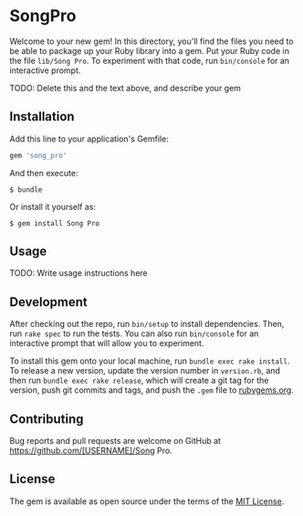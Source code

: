 # SongPro

Welcome to your new gem! In this directory, you'll find the files you need to be able to package up your Ruby library into a gem. Put your Ruby code in the file `lib/Song Pro`. To experiment with that code, run `bin/console` for an interactive prompt.

TODO: Delete this and the text above, and describe your gem

## Installation

Add this line to your application's Gemfile:

```ruby
gem 'song_pro'
```

And then execute:

    $ bundle

Or install it yourself as:

    $ gem install Song Pro

## Usage

TODO: Write usage instructions here

## Development

After checking out the repo, run `bin/setup` to install dependencies. Then, run `rake spec` to run the tests. You can also run `bin/console` for an interactive prompt that will allow you to experiment.

To install this gem onto your local machine, run `bundle exec rake install`. To release a new version, update the version number in `version.rb`, and then run `bundle exec rake release`, which will create a git tag for the version, push git commits and tags, and push the `.gem` file to [rubygems.org](https://rubygems.org).

## Contributing

Bug reports and pull requests are welcome on GitHub at https://github.com/[USERNAME]/Song Pro.

## License

The gem is available as open source under the terms of the [MIT License](https://opensource.org/licenses/MIT).
